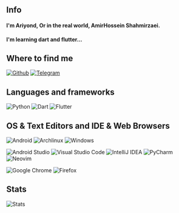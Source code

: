 ## Info

#### I'm Ariyond, Or in the real world, AmirHossein Shahmirzaei.
#### I'm learning dart and flutter...

## Where to find me

[![Github](https://img.shields.io/badge/-Github-181717?style=for-the-badge&logo=Github&logoColor=white)](https://github.com/Ariyond)
[![Telegram](https://img.shields.io/badge/Telegram-2CA5E0?style=for-the-badge&logo=telegram&logoColor=white)](https://t.me/Ariyond)


## Languages and frameworks

![Python](https://img.shields.io/badge/Python-3776AB?style=for-the-badge&logo=python&logoColor=white)
![Dart](https://img.shields.io/badge/-Dart-2589db?style=for-the-badge&logo=Dart&logoColor=white)
![Flutter](https://img.shields.io/badge/-flutter-2589db?style=for-the-badge&logo=flutter&logoColor=white)

## OS & Text Editors and IDE & Web Browsers

![Android](https://img.shields.io/badge/Android-00a03e?style=for-the-badge&logo=android&logoColor=white)
![Archlinux](https://img.shields.io/badge/-Arch%20Linux-0F94D2?style=for-the-badge&logo=archlinux&logoColor=white)
![Windows](https://img.shields.io/badge/-Windows%2011-2CA5E0?style=for-the-badge&logo=windows&logoColor=white)

![Android Studio](https://img.shields.io/badge/Android%20Studio-00a03e.svg?style=for-the-badge&logo=android-studio&logoColor=white)
![Visual Studio Code](https://img.shields.io/badge/Visual%20Studio%20Code-0078d7.svg?style=for-the-badge&logo=visual-studio-code&logoColor=white)
![IntelliJ IDEA](https://img.shields.io/badge/IntelliJIDEA-000000.svg?style=for-the-badge&logo=intellij-idea&logoColor=white)
![PyCharm](https://img.shields.io/badge/pycharm-143?style=for-the-badge&logo=pycharm&logoColor=black&color=black&labelColor=green)
![Neovim](https://img.shields.io/badge/-Neovim-0ca840?style=for-the-badge&logo=neovim&logoColor=white)

![Google Chrome](https://img.shields.io/badge/Google%20Chrome-4285F4?style=for-the-badge&logo=GoogleChrome&logoColor=white)
![Firefox](https://img.shields.io/badge/Firefox_Browser-FF7139?style=for-the-badge&logo=Firefox-Browser&logoColor=white)


## Stats

![Stats](https://github-readme-stats.vercel.app/api?username=Ariyond&show_icons=true&count_private=true&hide_border=True&include_all_commits=true&theme=github_dark)  
